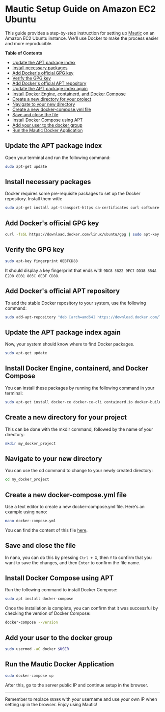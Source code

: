 
# Mautic Setup Guide on Amazon EC2 Ubuntu

This guide provides a step-by-step instruction for setting up [Mautic](https://www.mautic.org/) on an Amazon EC2 Ubuntu instance. We'll use Docker to make the process easier and more reproducible.

**Table of Contents**
- [Update the APT package index](#update-the-apt-package-index)
- [Install necessary packages](#install-necessary-packages)
- [Add Docker's official GPG key](#add-dockers-official-gpg-key)
- [Verify the GPG key](#verify-the-gpg-key)
- [Add Docker's official APT repository](#add-dockers-official-apt-repository)
- [Update the APT package index again](#update-the-apt-package-index-again)
- [Install Docker Engine, containerd, and Docker Compose](#install-docker-engine-containerd-and-docker-compose)
- [Create a new directory for your project](#create-a-new-directory-for-your-project)
- [Navigate to your new directory](#navigate-to-your-new-directory)
- [Create a new docker-compose.yml file](#create-a-new-docker-composeyml-file)
- [Save and close the file](#save-and-close-the-file)
- [Install Docker Compose using APT](#install-docker-compose-using-apt)
- [Add your user to the docker group](#add-your-user-to-the-docker-group)
- [Run the Mautic Docker Application](#run-the-mautic-docker-application)

## Update the APT package index
Open your terminal and run the following command:

```bash
sudo apt-get update
```

## Install necessary packages
Docker requires some pre-requisite packages to set up the Docker repository. Install them with:

```bash
sudo apt-get install apt-transport-https ca-certificates curl software-properties-common
```

## Add Docker's official GPG key

```bash
curl -fsSL https://download.docker.com/linux/ubuntu/gpg | sudo apt-key add -
```

## Verify the GPG key

```bash
sudo apt-key fingerprint 0EBFCD88
```

It should display a key fingerprint that ends with `9DC8 5822 9FC7 DD38 854A E2D8 8D81 803C 0EBF CD88`.

## Add Docker's official APT repository
To add the stable Docker repository to your system, use the following command:

```bash
sudo add-apt-repository "deb [arch=amd64] https://download.docker.com/linux/ubuntu $(lsb_release -cs) stable"
```

## Update the APT package index again
Now, your system should know where to find Docker packages.

```bash
sudo apt-get update
```

## Install Docker Engine, containerd, and Docker Compose
You can install these packages by running the following command in your terminal:

```bash
sudo apt-get install docker-ce docker-ce-cli containerd.io docker-buildx-plugin docker-compose-plugin
```

## Create a new directory for your project
This can be done with the mkdir command, followed by the name of your directory:

```bash
mkdir my_docker_project
```

## Navigate to your new directory
You can use the cd command to change to your newly created directory:

```bash
cd my_docker_project
```

## Create a new docker-compose.yml file
Use a text editor to create a new docker-compose.yml file. Here's an example using nano:

```bash
nano docker-compose.yml
```
You can find the content of this file [here](https://github.com/ZanVanSer/Mautic-Docker/blob/main/docker-compose.yml).

## Save and close the file
In nano, you can do this by pressing `Ctrl + X`, then `Y` to confirm that you want to save the changes, and then `Enter` to confirm the file name.

## Install Docker Compose using APT
Run the following command to install Docker Compose:

```bash
sudo apt install docker-compose
```

Once the installation is complete, you can confirm that it was successful by checking the version of Docker Compose:

```bash
docker-compose --version
```

## Add your user to the docker group
```bash
sudo usermod -aG docker $USER
```

## Run the Mautic Docker Application 
```bash
sudo docker-compose up
```
After this, go to the server public IP and continue setup in the browser.

---

Remember to replace `$USER` with your username and use your own IP when setting up in the browser. Enjoy using Mautic!
